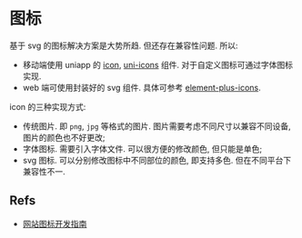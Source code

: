 # 图标

基于 svg 的图标解决方案是大势所趋. 但还存在兼容性问题. 所以: 
* 移动端使用 uniapp 的 [icon](https://uniapp.dcloud.net.cn/component/icon.html), [uni-icons](https://uniapp.dcloud.net.cn/component/uniui/uni-icons.html) 组件. 对于自定义图标可通过字体图标实现.
* web 端可使用封装好的 svg 组件. 具体可参考 [element-plus-icons](https://element-plus.org/zh-CN/component/icon.html).


icon 的三种实现方式:
* 传统图片. 即 `png`, `jpg` 等格式的图片. 图片需要考虑不同尺寸以兼容不同设备, 图片的颜色也不好更改;
* 字体图标. 需要引入字体文件. 可以很方便的修改颜色, 但只能是单色;
* svg 图标. 可以分别修改图标中不同部位的颜色, 即支持多色. 但在不同平台下兼容性不一.


## Refs
* [网站图标开发指南](https://mp.weixin.qq.com/s?__biz=MzIxNTQ2NDExNA==&mid=100001059&idx=1&sn=81582acee8afa21189262f4058568b2c)